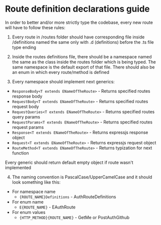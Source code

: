 # Route definition declarations guide

In order to better and/or more strictly type the codebase, every new route
will have to follow these rules:

1. Every route in /routes folder should have corresponding file inside /definitions
   named the same only with .d (definitions) before the .ts file type ending

2. Inside the routes definitions file, there should be a namespace named the
   same as the class inside the routes folder which is being typed. The same
   namespace is the default export of that file.
   There should also be an enum in which every route/method is defined

3. Every namespace should implement next generics:
  + `ResponseBody<T extends ENameOfTheRoute>` - Returns specified routes response body
  + `RequestBody<T extends ENameOfTheRoute>` - Returns specified routes request body
  + `RequestQueries<T extends ENameOfTheRoute>` - Returns specified routes query params
  + `RequestParams<T extends ENameOfTheRoute>` - Returns specified routes request params
  + `Response<T extends ENameOfTheRoute>` - Returns expressjs response object
  + `Request<T extends ENameOfTheRoute>` - Returns expressjs request object
  + `RouteMethod<T extends ENameOfTheRoute>` - Returns typization for next function

   Every generic should return default empty object if route wasn't implemented

4. The naming convention is PascalCase/UpperCamelCase and it should look something like this:
  - For namespace name
    + `{ROUTE_NAME}Definitions` - AuthRouteDefinitions
  - For enum name
    + `E{ROUTE_NAME}` - EAuthRoute
  - For enum values
    + `{HTTP_METHOD}{ROUTE_NAME}` - GetMe or PostAuthGithub
